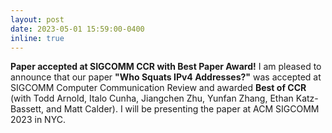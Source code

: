 ```yaml
---
layout: post
date: 2023-05-01 15:59:00-0400
inline: true
---
```


**Paper accepted at SIGCOMM CCR with Best Paper Award!** I am pleased to announce that our paper **"Who Squats IPv4 Addresses?"** was accepted at SIGCOMM Computer Communication Review and awarded **Best of CCR** (with Todd Arnold, Italo Cunha, Jiangchen Zhu, Yunfan Zhang, Ethan Katz-Bassett, and Matt Calder). I will be presenting the paper at ACM SIGCOMM 2023 in NYC.

